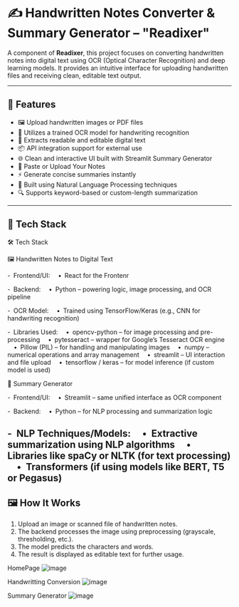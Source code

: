 # ✍️ Handwritten Notes Converter & Summary Generator – "Readixer"

A component of **Readixer**, this project focuses on converting handwritten notes into digital text using OCR (Optical Character Recognition) and deep learning models. It provides an intuitive interface for uploading handwritten files and receiving clean, editable text output.

---

## 🚀 Features

- 🖼️ Upload handwritten images or PDF files
- 🧠 Utilizes a trained OCR model for handwriting recognition
- 📝 Extracts readable and editable digital text
- 📦 API integration support for external use
- 🌐 Clean and interactive UI built with Streamlit
Summary Generator
- 📝 Paste or Upload Your Notes
- ⚡ Generate concise summaries instantly
- 🧠 Built using Natural Language Processing techniques
- 🔍 Supports keyword-based or custom-length summarization
---

## 🧰 Tech Stack

🛠️ Tech Stack

🖼️ Handwritten Notes to Digital Text

- Frontend/UI:
  • React for the Frontenr

- Backend:
  • Python – powering logic, image processing, and OCR pipeline

- OCR Model:
  • Trained using TensorFlow/Keras (e.g., CNN for handwriting recognition)

- Libraries Used:
  • opencv-python – for image processing and pre-processing
  • pytesseract – wrapper for Google’s Tesseract OCR engine
  • Pillow (PIL) – for handling and manipulating images
  • numpy – numerical operations and array management
  • streamlit – UI interaction and file upload
  • tensorflow / keras – for model inference (if custom model is used)

🧠 Summary Generator

- Frontend/UI:
  • Streamlit – same unified interface as OCR component

- Backend:
  • Python – for NLP processing and summarization logic

- NLP Techniques/Models:
  • Extractive summarization using NLP algorithms
  • Libraries like spaCy or NLTK (for text processing)
  • Transformers (if using models like BERT, T5 or Pegasus)
---

## 🖼️ How It Works

1. Upload an image or scanned file of handwritten notes.
2. The backend processes the image using preprocessing (grayscale, thresholding, etc.).
3. The model predicts the characters and words.
4. The result is displayed as editable text for further usage.

HomePage
![image](https://github.com/user-attachments/assets/12afc84f-c65b-4568-b85e-69ddd0df7805)

Handwritting Conversion
![image](https://github.com/user-attachments/assets/df94981d-0bc2-4178-9d89-0fa0df4ccb70)

Summary Generator 
![image](https://github.com/user-attachments/assets/bf82748d-dff4-4231-9ad5-a35b470ef2e0)




